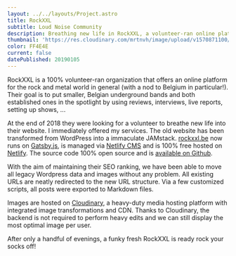 ```yaml
---
layout: ../../layouts/Project.astro
title: RockXXL
subtitle: Loud Noise Community
description: Breathing new life in RockXXL, a volunteer-ran online platform for the local rock and metal community
thumbnail: 'https://res.cloudinary.com/mrtnvh/image/upload/v1570871100/mrtnvh.com/rockxxl.jpg'
color: FF4E4E
current: false
datePublished: 20190105
---
```


<div class="intro mb-ggy">

RockXXL is a 100% volunteer-ran organization that offers an online platform for the rock and metal world in general (with a nod to Belgium in particular!). Their goal is to put smaller, Belgian underground bands and both established ones in the spotlight by using reviews, interviews, live reports, setting up shows, ...

</div>

<div class="column-lg-2 column-xxl-3 mb-ggy">

At the end of 2018 they were looking for a volunteer to breathe new life into their website. I immediately offered my services. The old website has been transformed from WordPress into a immaculate JAMstack. [rockxxl.be](https://rockxxl.be) now runs on [Gatsby.js](https://gatsbyjs.org), is managed via [Netlify CMS](https://www.netlifycms.org/) and is 100% free hosted on [Netlify](https://www.netlify.com/). The source code 100% open source and is [available on Github](https://github.com/rockxxl/rockxxl).

With the aim of maintaining their SEO ranking, we have been able to move all legacy Wordpress data and images without any problem. All existing URLs are neatly redirected to the new URL structure. Via a few customized scripts, all posts were exported to Markdown files.

Images are hosted on [Cloudinary](https://cloudinary.com), a heavy-duty media hosting platform with integrated image transformations and CDN. Thanks to Cloudinary, the backend is not required to perform heavy edits and we can still display the most optimal image per user.

After only a handful of evenings, a funky fresh RockXXL is ready rock your socks off!

</div>
